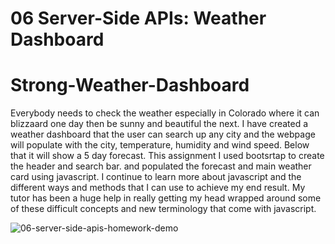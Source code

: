 # 06 Server-Side APIs: Weather Dashboard

# Strong-Weather-Dashboard

Everybody needs to check the weather especially in Colorado where it can blizzaard one day then be sunny and beautiful the next. I have created a weather dashboard that the user can search up any city and the webpage will populate with the city, temperature, humidity and wind speed. Below that it will show a 5 day forecast. This assignment I used bootsrtap to create the header and search bar. and populated the forecast and main weather card using javascript. I continue to learn more about javascript and the different ways and methods that I can use to achieve my end result. My tutor has been a huge help in really getting my head wrapped around some of these difficult concepts and new terminology that come with javascript.

![06-server-side-apis-homework-demo](https://user-images.githubusercontent.com/79662753/116769481-b2675780-a9f9-11eb-8927-953275edf759.png)

